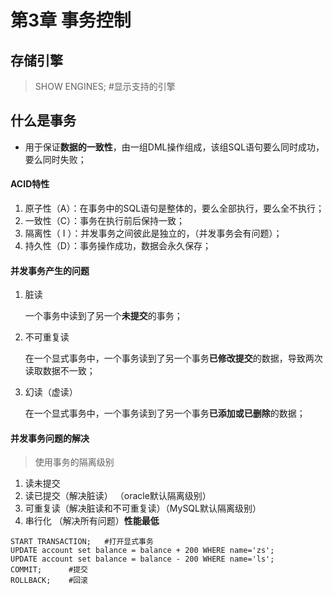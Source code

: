 # 第3章 事务控制

## 存储引擎

> SHOW ENGINES;   #显示支持的引擎



## 什么是事务

- 用于保证**数据的一致性**，由一组DML操作组成，该组SQL语句要么同时成功，要么同时失败；

#### ACID特性

1. 原子性（A）：在事务中的SQL语句是整体的，要么全部执行，要么全不执行；
2. 一致性（C）：事务在执行前后保持一致；
3. 隔离性（ I ）：并发事务之间彼此是独立的，（并发事务会有问题）；
4. 持久性（D）：事务操作成功，数据会永久保存；



#### 并发事务产生的问题

1. 脏读

   一个事务中读到了另一个**未提交**的事务；

2. 不可重复读

   在一个显式事务中，一个事务读到了另一个事务**已修改提交**的数据，导致两次读取数据不一致；

3. 幻读（虚读）

   在一个显式事务中，一个事务读到了另一个事务**已添加或已删除**的数据；



#### 并发事务问题的解决

> 使用事务的隔离级别

1. 读未提交
2. 读已提交（解决脏读）                       （oracle默认隔离级别）
3. 可重复读（解决脏读和不可重复读）（MySQL默认隔离级别）
4. 串行化    （解决所有问题）**性能最低**



```mysql
START TRANSACTION;   #打开显式事务
UPDATE account set balance = balance + 200 WHERE name='zs';
UPDATE account set balance = balance - 200 WHERE name='ls';
COMMIT;      #提交
ROLLBACK;    #回滚
```




